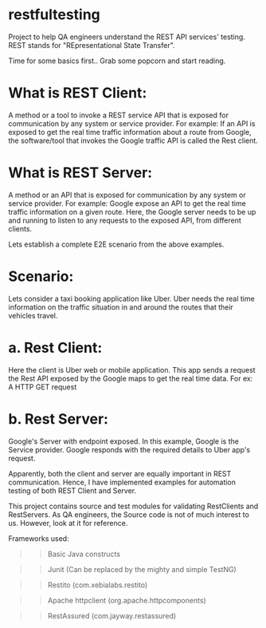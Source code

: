 # restfultesting
Project to help QA engineers understand the REST API services' testing. REST stands for "REpresentational State Transfer".

Time for some basics first.. Grab some popcorn and start reading. 

# What is REST Client: 
A method or a tool to invoke a REST service API that is exposed for communication by any system or service provider. For example: If an API is exposed to get the real time traffic information about a route from Google, the software/tool that invokes the Google traffic API is called the Rest client.

# What is REST Server: 
A method or an API that is exposed for communication by any system or service provider. For example: Google expose an API to get the real time traffic information on a given route. Here, the Google server needs to be up and running to listen to any requests to the exposed API, from different clients.

Lets establish a complete E2E scenario from the above examples.

# Scenario: 
Lets consider a taxi booking application like Uber. Uber needs the real time information on the traffic situation in and around the routes that their vehicles travel. 
# a. Rest Client: 
Here the client is Uber web or mobile application. This app sends a request the Rest API exposed by the Google maps to get the real time data. For ex: A HTTP GET request 
# b. Rest Server: 
Google's Server with endpoint exposed. In this example, Google is the Service provider. Google responds with the required details to Uber app's request. 

Apparently, both the client and server are equally important in REST communication. Hence, I have implemented examples for automation testing of both REST Client and Server. 

This project contains source and test modules for validating RestClients and RestServers. As QA engineers, the Source code is not of much interest to us. However, look at it for reference.

Frameworks used: 

  >> Basic Java constructs
  
  >> Junit (Can be replaced by the mighty and simple TestNG)
  
  >> Restito (com.xebialabs.restito) 
  
  >> Apache httpclient (org.apache.httpcomponents)
  
  >> RestAssured (com.jayway.restassured)


